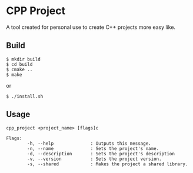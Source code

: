 # CPP Project
A tool created for personal use to create C++ projects more easy like.

## Build
```
$ mkdir build
$ cd build
$ cmake ..
$ make
```
or
```
$ ./install.sh
```

## Usage
```
cpp_project <project_name> [flags]c

Flags:
        -h, --help              : Outputs this message.
        -n, --name              : Sets the project's name.
        -d, --description       : Sets the project's description
        -v, --version           : Sets the project version.
        -s, --shared            : Makes the project a shared library.
```
